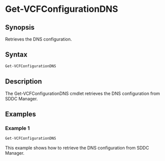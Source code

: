 # Get-VCFConfigurationDNS

## Synopsis

Retrieves the DNS configuration.

## Syntax

```powershell
Get-VCFConfigurationDNS
```

## Description

The Get-VCFConfigurationDNS cmdlet retrieves the DNS configuration from SDDC Manager.

## Examples

### Example 1

```powershell
Get-VCFConfigurationDNS
```

This example shows how to retrieve the DNS configuration from SDDC Manager.
